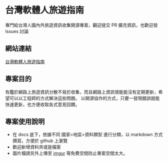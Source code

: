 # 台灣軟體人旅遊指南

專門給台灣人國內外旅遊資訊收集開源專案，觀迎提交 PR 擴充資訊，也歡迎發 Issues 討論

## 網站連結

[台灣軟體人旅遊指南](https://ronny1020.github.io/tour_info_zh-tw/)

## 專案目的

有鑑於網路上旅遊資訊分散不易於收集，而且網路上資訊很能能沒有定期更新，希望可以以工程師的方式解決這些問題。
以開源協作的方式，只要一發現錯誤就能快速更新，也方便收取各式意見回饋。

## 專案使用說明

- 在 docs 底下，依據不同 國家>地區>資料類型 進行分類，以 markdown 方式撰寫，方便於 github 上瀏覽
- 歡迎新增資料夾或是檔案
- 圖片檔請另外上傳至 [imgur](https://imgur.com/) 等免費空間防止專案空間太大。
